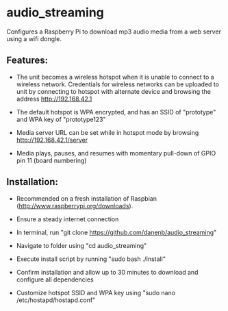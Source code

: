 audio_streaming
===============

Configures a Raspberry Pi to download mp3 audio media from a web server using a wifi dongle.



Features:
---------

* The unit becomes a wireless hotspot when it is unable to connect to a wireless network. Credentials for wireless networks can be uploaded to unit by connecting to hotspot with alternate device and browsing the address http://192.168.42.1

* The default hotspot is WPA encrypted, and has an SSID of "prototype" and WPA key of "prototype123"

* Media server URL can be set while in hotspot mode by browsing http://192.168.42.1/server

* Media plays, pauses, and resumes with momentary pull-down of GPIO pin 11 (board numbering)



Installation:
-------------

* Recommended on a fresh installation of Raspbian (http://www.raspberrypi.org/downloads).

* Ensure a steady internet connection

* In terminal, run "git clone https://github.com/danenb/audio_streaming"

* Navigate to folder using "cd audio_streaming"

* Execute install script by running "sudo bash ./install"

* Confirm installation and allow up to 30 minutes to download and configure all dependencies

* Customize hotspot SSID and WPA key using "sudo nano /etc/hostapd/hostapd.conf"
